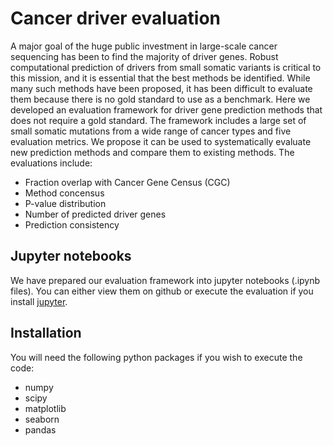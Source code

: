 # Cancer driver evaluation

A major goal of the huge public investment in large-scale cancer sequencing has been to find the majority of driver genes. Robust computational prediction of drivers from small somatic variants is critical to this mission, and it is essential that the best methods be identified. While many such methods have been proposed, it has been difficult to evaluate them because there is no gold standard to use as a benchmark. Here we developed an evaluation framework for driver gene prediction methods that does not require a gold standard. The framework includes a large set of small somatic mutations from a wide range of cancer types and five evaluation metrics. We propose it can be used to systematically evaluate new prediction methods and compare them to existing methods. The evaluations include:

* Fraction overlap with Cancer Gene Census (CGC)
* Method concensus
* P-value distribution
* Number of predicted driver genes
* Prediction consistency

## Jupyter notebooks

We have prepared our evaluation framework into jupyter notebooks (.ipynb files). You can either view
them on github or execute the evaluation if you install [jupyter](http://jupyter.org/).

## Installation

You will need the following python packages if you wish to execute the code:

* numpy
* scipy
* matplotlib
* seaborn
* pandas
